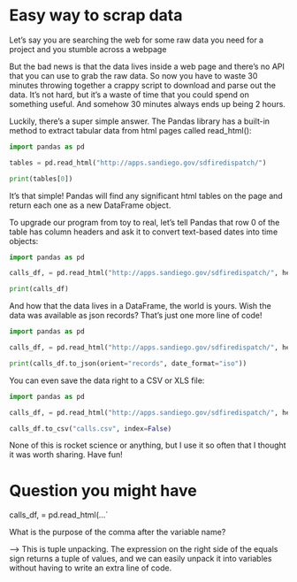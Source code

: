 # Easy way to scrap data 

Let’s say you are searching the web for some raw data you need for a project and you stumble across a webpage 

But the bad news is that the data lives inside a web page and there’s no API that you can use to grab the raw data. So now you have to waste 30 minutes throwing together a crappy script to download and parse out the data. It’s not hard, but it’s a waste of time that you could spend on something useful. And somehow 30 minutes always ends up being 2 hours.

Luckily, there’s a super simple answer. The Pandas library has a built-in method to extract tabular data from html pages called read_html():

```python
import pandas as pd

tables = pd.read_html("http://apps.sandiego.gov/sdfiredispatch/")

print(tables[0])
```
It’s that simple! Pandas will find any significant html tables on the page and return each one as a new DataFrame object.

To upgrade our program from toy to real, let’s tell Pandas that row 0 of the table has column headers and ask it to convert text-based dates into time objects:

```python
import pandas as pd

calls_df, = pd.read_html("http://apps.sandiego.gov/sdfiredispatch/", header=0, parse_dates=["Call Date"])

print(calls_df)
```

And how that the data lives in a DataFrame, the world is yours. Wish the data was available as json records? That’s just one more line of code!

```python
import pandas as pd

calls_df, = pd.read_html("http://apps.sandiego.gov/sdfiredispatch/", header=0, parse_dates=["Call Date"])

print(calls_df.to_json(orient="records", date_format="iso"))
```

You can even save the data right to a CSV or XLS file:

```python
import pandas as pd

calls_df, = pd.read_html("http://apps.sandiego.gov/sdfiredispatch/", header=0, parse_dates=["Call Date"])

calls_df.to_csv("calls.csv", index=False)
```
None of this is rocket science or anything, but I use it so often that I thought it was worth sharing. Have fun!


# Question you might have

calls_df, = pd.read_html(…`

What is the purpose of the comma after the variable name?

--> This is tuple unpacking. The expression on the right side of the equals sign returns a tuple of values, and we can easily unpack it into variables without having to write an extra line of code.
